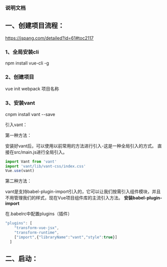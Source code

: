### 说明文档 

## 一、创建项目流程：

<https://jspang.com/detailed?id=61#toc2117>

### 1、全局安装cli

npm install vue-cli -g    

### 2、创建项目

vue init webpack 项目名称

### 3、安装vant

cnpm install vant --save

引入vant：

第一种方法：

安装好vant后，可以使用以前常用的方法进行引入-这是一种全局引入的方式。 直接在src/main.js进行全局引入。

```javascript
import Vant from 'vant'
import 'vant/lib/vant-css/index.css'
Vue.use(vant)
```

第二种方法：

vant是支持babel-plugin-import引入的，它可以让我们按需引入组件模块，并且不用管理我们的样式，现在Vue项目组件库的主流引入方法。 **安装babel-plugin-import**

在.babelrc中配置plugins（插件）

```javascript
"plugins": [
    "transform-vue-jsx", 
    "transform-runtime",
    ["import",{"libraryName":"vant","style":true}]
  ]
```

## 二、启动：





